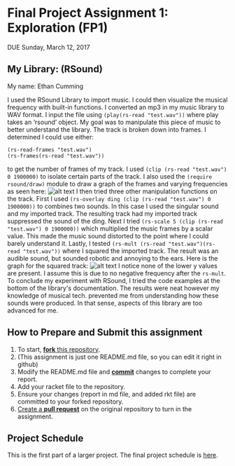 # Final Project Assignment 1: Exploration (FP1)
DUE Sunday, March 12, 2017

## My Library: (RSound)
My name: Ethan Cumming 

I used the RSound Library to import music. I could then visualize the musical frequency with built-in functions. I converted an mp3 in my music library to WAV format. I input the file using `(play(rs-read "test.wav"))` where play takes an ‘rsound’ object. My goal was to manipulate this piece of music to better understand the library. The track is broken down into frames. I determined I could use either:
```
(rs-read-frames "test.wav")
(rs-frames(rs-read "test.wav"))
```
to get the number of frames of my track.  I used `(clip (rs-read "test.wav") 0 1900000)` to isolate certain parts of the track. I also used the `(require rsound/draw)` module to draw a graph of the frames and varying frequencies as seen here:
![alt text](http://i.imgur.com/mvGo6nG.png "Graph")
I then tried three other manipulation functions on the track. First I used `(rs-overlay ding (clip (rs-read "test.wav") 0 1900000))` to combines two sounds. In this case I used the singular sound and my imported track. The resulting track had my imported track suppressed the sound of the ding. Next I tried `(rs-scale 5 (clip (rs-read "test.wav") 0 1900000))` which multiplied the music frames by a scalar value. This made the music sound distorted to the point where I could barely understand it. Lastly, I tested `(rs-mult (rs-read "test.wav")(rs-read "test.wav"))` where I squared the imported track. The result was an audible sound, but sounded robotic and annoying to the ears. Here is the graph for the squared track: 
![alt text](http://image.prntscr.com/image/77a087930a524fb7b2c75b9eb36c2d15.png)
I notice none of the lower y values are present. I assume this is due to no negative frequency after the `rs-mult`. To conclude my experiment with RSound, I tried the code examples at the bottom of the library's documentation. The results were neat however my knowledge of musical tech. prevented me from understanding how these sounds were produced. In that sense, aspects of this library are too advanced for me.


## How to Prepare and Submit this assignment

1. To start, [**fork** this repository][forking]. 
  2. (This assignment is just one README.md file, so you can edit it right in github)
1. Modify the README.md file and [**commit**][ref-commit] changes to complete your report.
1. Add your racket file to the repository. 
1. Ensure your changes (report in md file, and added rkt file) are committed to your forked repository.
1. [Create a **pull request**][pull-request] on the original repository to turn in the assignment.

## Project Schedule
This is the first part of a larger project. The final project schedule is [here][schedule].

<!-- Links -->
[schedule]: https://github.com/oplS17projects/FP-Schedule
[markdown]: https://help.github.com/articles/markdown-basics/
[forking]: https://guides.github.com/activities/forking/
[ref-clone]: http://gitref.org/creating/#clone
[ref-commit]: http://gitref.org/basic/#commit
[ref-push]: http://gitref.org/remotes/#push
[pull-request]: https://help.github.com/articles/creating-a-pull-request

